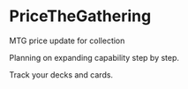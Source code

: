 # PriceTheGathering
MTG price update for collection

Planning on expanding capability step by step.

Track your decks and cards.
